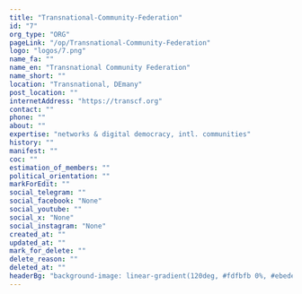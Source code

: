 ```yaml
---
title: "Transnational-Community-Federation"
id: "7"
org_type: "ORG"
pageLink: "/op/Transnational-Community-Federation"
logo: "logos/7.png"
name_fa: ""
name_en: "Transnational Community Federation"
name_short: ""
location: "Transnational, DEmany"
post_location: ""
internetAddress: "https://transcf.org"
contact: ""
phone: ""
about: ""
expertise: "networks & digital democracy, intl. communities"
history: ""
manifest: ""
coc: ""
estimation_of_members: ""
political_orientation: ""
markForEdit: ""
social_telegram: ""
social_facebook: "None"
social_youtube: ""
social_x: "None"
social_instagram: "None"
created_at: ""
updated_at: ""
mark_for_delete: ""
delete_reason: ""
deleted_at: ""
headerBg: "background-image: linear-gradient(120deg, #fdfbfb 0%, #ebedee 100%);"
---
```


